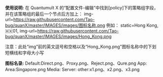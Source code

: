 **使用说明:**
在 Quantumult X 的“配置文件-编辑”中找到[policy]下的策略组字段，并在该策略组的最后一个节点后方加上：
img-url=https://raw.githubusercontent.com/Tao-bug/quanX/master/IMAGES/images/图标名称.png
例如：
static=Hong Kong, 🇭🇰01, img-url=https://raw.githubusercontent.com/Tao-bug/quanX/master/IMAGES/images/Hong_Kong.png

注意：此处“img”前的英文逗号和空格以及“Hong_Kong.png”图标名称中的下划短横线和字母大小写


**图标名录:**
Default:Direct.png、Proxy.png、Reject.png、Qure.png
App:
Area:Singapore.png
Media:
Server:
other:x1.png、x2.png、x3.png
